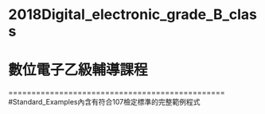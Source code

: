 # 2018Digital_electronic_grade_B_class
# 數位電子乙級輔導課程
===============================================
#Standard_Examples內含有符合107檢定標準的完整範例程式
